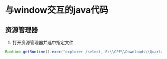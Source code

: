 # 与window交互的java代码

## 资源管理器

1. 打开资源管理器并选中指定文件

```java
Runtime.getRuntime().exec("explorer /select, E:\\CPF\\Downloads\\Quartz_源码解析(二)_--_Scheduler的初始化_-_简书.html");
```
